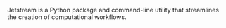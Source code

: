 Jetstream is a Python package and command-line utility that streamlines the creation of computational workflows. 


